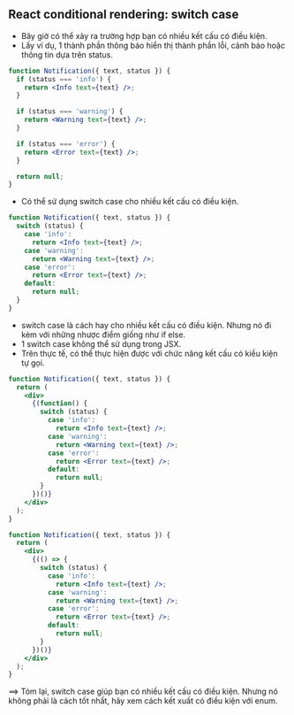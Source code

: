 ## React conditional rendering: switch case

- Bây giờ có thể xảy ra trường hợp bạn có nhiều kết cấu có điều kiện.
- Lấy ví dụ, 1 thành phần thông báo hiển thị thành phần lỗi, cảnh báo hoặc thông tin dựa trên status.

```jsx
function Notification({ text, status }) {
  if (status === 'info') {
    return <Info text={text} />;
  }

  if (status === 'warning') {
    return <Warning text={text} />;
  }

  if (status === 'error') {
    return <Error text={text} />;
  }

  return null;
}
```

- Có thể sử dụng switch case cho nhiều kết cấu có điều kiện.
```jsx
function Notification({ text, status }) {
  switch (status) {
    case 'info':
      return <Info text={text} />;
    case 'warning':
      return <Warning text={text} />;
    case 'error':
      return <Error text={text} />;
    default:
      return null;
  }
}
```
- switch case là cách hay cho nhiều kết cấu có điều kiện. Nhưng nó đi kèm với những nhược điểm giống như if else.
- 1 switch case không thể sử dụng trong JSX.
- Trên thực tế, có thể thực hiện được với chức năng kết cấu có kiều kiện tự gọi.

```jsx
function Notification({ text, status }) {
  return (
    <div>
      {(function() {
        switch (status) {
          case 'info':
            return <Info text={text} />;
          case 'warning':
            return <Warning text={text} />;
          case 'error':
            return <Error text={text} />;
          default:
            return null;
        }
      })()}
    </div>
  );
}
```
```jsx
function Notification({ text, status }) {
  return (
    <div>
      {(() => {
        switch (status) {
          case 'info':
            return <Info text={text} />;
          case 'warning':
            return <Warning text={text} />;
          case 'error':
            return <Error text={text} />;
          default:
            return null;
        }
      })()}
    </div>
  );
}
```

==> Tóm lại, switch case giúp bạn có nhiều kết cấu có điều kiện. Nhưng nó không phải là cách tốt nhất, hãy xem cách kết xuất có điều kiện với enum.  